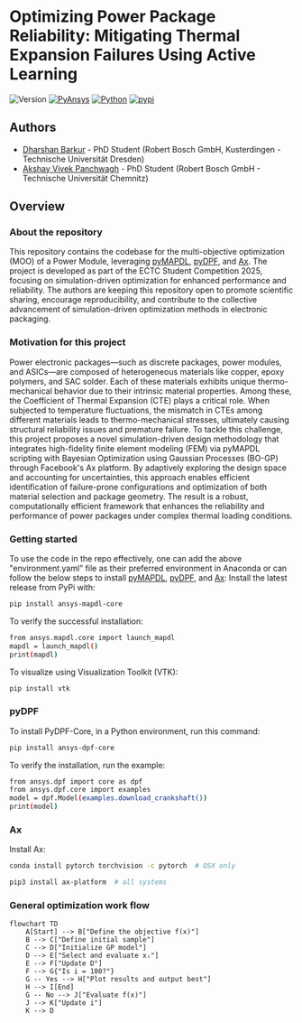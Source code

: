 # Optimizing Power Package Reliability: Mitigating Thermal Expansion Failures Using Active Learning

![Version](https://img.shields.io/badge/version-1.0.0-blue.svg)
[![PyAnsys](https://img.shields.io/badge/Py-Ansys-ffc107.svg?logo=data:image/png;base64,iVBORw0KGgoAAAANSUhEUgAAABAAAAAQCAIAAACQkWg2AAABDklEQVQ4jWNgoDfg5mD8vE7q/3bpVyskbW0sMRUwofHD7Dh5OBkZGBgW7/3W2tZpa2tLQEOyOzeEsfumlK2tbVpaGj4N6jIs1lpsDAwMJ278sveMY2BgCA0NFRISwqkhyQ1q/Nyd3zg4OBgYGNjZ2ePi4rB5loGBhZnhxTLJ/9ulv26Q4uVk1NXV/f///////69du4Zdg78lx//t0v+3S88rFISInD59GqIH2esIJ8G9O2/XVwhjzpw5EAam1xkkBJn/bJX+v1365hxxuCAfH9+3b9/+////48cPuNehNsS7cDEzMTAwMMzb+Q2u4dOnT2vWrMHu9ZtzxP9vl/69RVpCkBlZ3N7enoDXBwEAAA+YYitOilMVAAAAAElFTkSuQmCC)](https://docs.pyansys.com/)
[![Python](https://img.shields.io/pypi/pyversions/ansys-dpf-core?logo=pypi)](https://pypi.org/project/ansys-dpf-core/)
[![pypi](https://img.shields.io/pypi/v/ansys-dpf-core.svg?logo=python&logoColor=white)](https://pypi.org/project/ansys-dpf-core)

## Authors

- [Dharshan Barkur](https://github.com/dhabar95) - PhD Student (Robert Bosch GmbH, Kusterdingen - Technische Universität Dresden)
- [Akshay Vivek Panchwagh](https://github.com/) - PhD Student (Robert Bosch GmbH - Technische Universität Chemnitz)

## Overview
### About the repository
This repository contains the codebase for the multi-objective optimization (MOO) of a Power Module, leveraging [pyMAPDL](https://github.com/ansys/pymapdl), [pyDPF](https://github.com/ansys/pydpf-core), and [Ax](https://github.com/facebook/Ax). The project is developed as part of the ECTC Student Competition 2025, focusing on simulation-driven optimization for enhanced performance and reliability. The authors are keeping this repository open to promote scientific sharing, encourage reproducibility, and contribute to the collective advancement of simulation-driven optimization methods in electronic packaging.

### Motivation for this project
Power electronic packages—such as discrete packages, power modules, and ASICs—are composed of heterogeneous materials like copper, epoxy polymers, and SAC solder. Each of these materials exhibits unique thermo-mechanical behavior due to their intrinsic material properties. Among these, the Coefficient of Thermal Expansion (CTE) plays a critical role. When subjected to temperature fluctuations, the mismatch in CTEs among different materials leads to thermo-mechanical stresses, ultimately causing structural reliability issues and premature failure.
To tackle this challenge, this project proposes a novel simulation-driven design methodology that integrates high-fidelity finite element modeling (FEM) via pyMAPDL scripting with Bayesian Optimization using Gaussian Processes (BO-GP) through Facebook's Ax platform. By adaptively exploring the design space and accounting for uncertainties, this approach enables efficient identification of failure-prone configurations and optimization of both material selection and package geometry. The result is a robust, computationally efficient framework that enhances the reliability and performance of power packages under complex thermal loading conditions.

### Getting started
To use the code in the repo effectively, one can add the above "environment.yaml" file as their preferred environment in Anaconda or can follow the below steps to install [pyMAPDL](https://github.com/ansys/pymapdl), [pyDPF](https://github.com/ansys/pydpf-core), and [Ax](https://github.com/facebook/Ax):
Install the latest release from PyPi with:

```bash
pip install ansys-mapdl-core
```
To verify the successful installation:

```bash
from ansys.mapdl.core import launch_mapdl
mapdl = launch_mapdl()
print(mapdl)
```
To visualize using Visualization Toolkit (VTK):

```bash
pip install vtk
```
### pyDPF

To install PyDPF-Core, in a Python environment, run this command:
```bash
pip install ansys-dpf-core
```
To verify the installation, run the example:
```bash
from ansys.dpf import core as dpf
from ansys.dpf.core import examples
model = dpf.Model(examples.download_crankshaft())
print(model)
```
### Ax
Install Ax:
```bash
conda install pytorch torchvision -c pytorch  # OSX only
```
```bash
pip3 install ax-platform  # all systems
```
### General optimization work flow
```mermaid
flowchart TD
    A[Start] --> B["Define the objective f(x)"]
    B --> C["Define initial sample"]
    C --> D["Initialize GP model"]
    D --> E["Select and evaluate xᵢ"]
    E --> F["Update D"]
    F --> G{"Is i = 100?"}
    G -- Yes --> H["Plot results and output best"]
    H --> I[End]
    G -- No --> J["Evaluate f(x)"]
    J --> K["Update i"]
    K --> D

